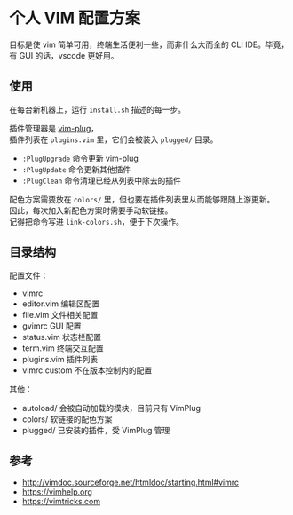 # 个人 VIM 配置方案

目标是使 vim 简单可用，终端生活便利一些，而非什么大而全的 CLI IDE。毕竟，有 GUI 的话，vscode 更好用。

## 使用

在每台新机器上，运行 `install.sh` 描述的每一步。

插件管理器是 [vim-plug](https://github.com/junegunn/vim-plug)，  
插件列表在 `plugins.vim` 里，它们会被装入 `plugged/` 目录。

- `:PlugUpgrade` 命令更新 vim-plug
- `:PlugUpdate` 命令更新其他插件
- `:PlugClean` 命令清理已经从列表中除去的插件

配色方案需要放在 `colors/` 里，但也要在插件列表里从而能够跟随上游更新。  
因此，每次加入新配色方案时需要手动软链接。  
记得把命令写进 `link-colors.sh`，便于下次操作。

## 目录结构

配置文件：

- vimrc
- editor.vim    编辑区配置
- file.vim      文件相关配置
- gvimrc        GUI 配置
- status.vim    状态栏配置
- term.vim      终端交互配置
- plugins.vim   插件列表
- vimrc.custom  不在版本控制内的配置

其他：

- autoload/     会被自动加载的模块，目前只有 VimPlug
- colors/       软链接的配色方案
- plugged/      已安装的插件，受 VimPlug 管理

## 参考

- http://vimdoc.sourceforge.net/htmldoc/starting.html#vimrc
- https://vimhelp.org
- https://vimtricks.com
